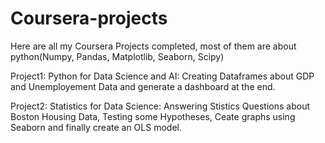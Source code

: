 # Coursera-projects

Here are all my Coursera Projects completed, most of them are about python(Numpy, Pandas, Matplotlib, Seaborn, Scipy)

Project1: Python for Data Science and AI: Creating Dataframes about GDP and Unemployement Data and generate a dashboard at the end.

Project2: Statistics for Data Science: Answering Stistics Questions about Boston Housing Data, Testing some Hypotheses, Ceate graphs using Seaborn and finally create an OLS model.
